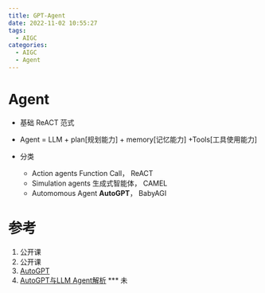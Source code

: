 ```yaml
---
title: GPT-Agent
date: 2022-11-02 10:55:27
tags:
  - AIGC
categories: 
  - AIGC
  - Agent  
---
```


<p></p>
<!-- more -->


# Agent
+ 基础
  ReACT 范式
  
+ Agent = LLM + plan[规划能力] + memory[记忆能力] +Tools[工具使用能力]

+ 分类
  + Action agents
    Function Call， ReACT
  + Simulation agents 
    生成式智能体， CAMEL
  + Automomous Agent
    **AutoGPT**， BabyAGI


# 参考
1. 公开课
2. 公开课
3. [AutoGPT](https://github.com/Significant-Gravitas/AutoGPT)
100. [AutoGPT与LLM Agent解析](https://zhuanlan.zhihu.com/p/622947810) *** 未

